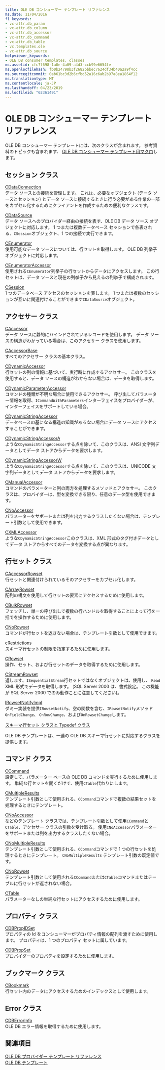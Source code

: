 ```yaml
---
title: OLE DB コンシューマー テンプレート リファレンス
ms.date: 11/04/2016
f1_keywords:
- vc-attr.db_param
- vc-attr.db_column
- vc-attr.db_accessor
- vc-attr.db_command
- vc-attr.db_table
- vc.templates.ole
- vc-attr.db_source
helpviewer_keywords:
- OLE DB consumer templates, classes
ms.assetid: cfc7f698-1a0e-4a09-a4d3-ccb99e6654fe
ms.openlocfilehash: fb0b24798b3f2682bbbec7624df34b40a2a9f4cc
ms.sourcegitcommit: 0ab61bc3d2b6cfbd52a16c6ab2b97a8ea1864f12
ms.translationtype: MT
ms.contentlocale: ja-JP
ms.lasthandoff: 04/23/2019
ms.locfileid: "62361491"
---
```

# <a name="ole-db-consumer-templates-reference"></a>OLE DB コンシューマー テンプレート リファレンス

OLE DB コンシューマー テンプレートには、次のクラスが含まれます。 参考資料のトピックも含まれます、 [OLE DB コンシューマー テンプレート用マクロ](../../data/oledb/macros-and-global-functions-for-ole-db-consumer-templates.md)します。

## <a name="session-classes"></a>セッション クラス

[CDataConnection](../../data/oledb/cdataconnection-class.md)<br/>
データ ソースとの接続を管理します。 これは、必要なオブジェクト (データ ソースとセッション) とデータ ソースに接続するときに行う必要がある作業の一部をカプセル化するためにクライアントを作成するための便利なクラスです。

[CDataSource](../../data/oledb/cdatasource-class.md)<br/>
データ ソースへのプロバイダー経由の接続を表す、OLE DB データ ソース オブジェクトに対応します。 1 つまたは複数データベース セッションで各表される、`CSession`オブジェクト、1 つの接続で実行できます。

[CEnumerator](../../data/oledb/cenumerator-class.md)<br/>
使用可能なデータ ソースについては、行セットを取得します。 OLE DB 列挙子オブジェクトに対応します。

[CEnumeratorAccessor](../../data/oledb/cenumeratoraccessor-class.md)<br/>
使用される`CEnumerator`列挙子の行セットからデータにアクセスします。 この行セットは、データ ソースと現在の列挙子から見えるの列挙子で構成されます。

[CSession](../../data/oledb/csession-class.md)<br/>
1 つのデータベース アクセスのセッションを表します。 1 つまたは複数のセッションが互いに関連付けることができます`CDataSource`オブジェクト。

## <a name="accessor-classes"></a>アクセサー クラス

[CAccessor](../../data/oledb/caccessor-class.md)<br/>
データ ソースに静的にバインドされているレコードを使用します。 データ ソースの構造がわかっている場合は、このアクセサー クラスを使用します。

[CAccessorBase](../../data/oledb/caccessorbase-class.md)<br/>
すべてのアクセサー クラスの基本クラス。

[CDynamicAccessor](../../data/oledb/cdynamicaccessor-class.md)<br/>
行セットの列の情報に基づいて、実行時に作成するアクセサー。 このクラスを使用すると、データ ソースの構造がわからない場合は、データを取得します。

[CDynamicParameterAccessor](../../data/oledb/cdynamicparameteraccessor-class.md)<br/>
コマンドの種類が不明な場合に使用できるアクセサー。 呼び出してパラメーター情報を取得、`ICommandWithParameters`インターフェイスをプロバイダーが、インターフェイスをサポートしている場合。

[CDynamicStringAccessor](../../data/oledb/cdynamicstringaccessor-class.md)<br/>
データベースの基になる構造の知識があるない場合にデータ ソースにアクセスすることができます。

[CDynamicStringAccessorA](../../data/oledb/cdynamicstringaccessora-class.md)<br/>
ような`CDynamicStringAccessor`する点を除いて、このクラスは、ANSI 文字列データとしてデータ ストアからデータを要求します。

[CDynamicStringAccessorW](../../data/oledb/cdynamicstringaccessorw-class.md)<br/>
ような`CDynamicStringAccessor`する点を除いて、このクラスは、UNICODE 文字列データとしてデータ ストアからデータを要求します。

[CManualAccessor](../../data/oledb/cmanualaccessor-class.md)<br/>
コマンドのパラメーターと列の両方を処理するメソッドとアクセサー。 このクラスは、プロバイダーは、型を変換できる限り、任意のデータ型を使用できます。

[CNoAccessor](../../data/oledb/cnoaccessor-class.md)<br/>
パラメーターをサポートまたは列を出力するクラスしたくない場合は、テンプレート引数として使用できます。

[CXMLAccessor](../../data/oledb/cxmlaccessor-class.md)<br/>
ような`CDynamicStringAccessor`このクラスは、XML 形式のタグ付きデータとしてデータ ストアからすべてのデータを変換する点が異なります。

## <a name="rowset-classes"></a>行セット クラス

[CAccessorRowset](../../data/oledb/caccessorrowset-class.md)<br/>
行セットと関連付けられているそのアクセサーをカプセル化します。

[CArrayRowset](../../data/oledb/carrayrowset-class.md)<br/>
配列の構文を使用して行セットの要素にアクセスするために使用します。

[CBulkRowset](../../data/oledb/cbulkrowset-class.md)<br/>
フェッチし、単一の呼び出しで複数の行ハンドルを取得することによって行を一括でを操作するために使用します。

[CNoRowset](../../data/oledb/cnorowset-class.md)<br/>
コマンドが行セットを返さない場合は、テンプレート引数として使用できます。

[cRestrictions](../../data/oledb/crestrictions-class.md)<br/>
スキーマ行セットの制限を指定するために使用します。

[CRowset](../../data/oledb/crowset-class.md)<br/>
操作、セット、および行セットのデータを取得するために使用します。

[CStreamRowset](../../data/oledb/cstreamrowset-class.md)<br/>
返します、`ISequentialStream`行セットではなくオブジェクトは、使用し、 `Read` XML 形式でデータを取得します。 (SQL Server 2000 は、書式設定。 この機能が SQL Server 2000 でのみ動作ことに注意してください)。

[IRowsetNotifyImpl](../../data/oledb/irowsetnotifyimpl-class.md)<br/>
ダミー実装を提供`IRowsetNotify`、空の関数を含む、`IRowsetNotify`メソッド`OnFieldChange`、 `OnRowChange`、および`OnRowsetChange`します。

[スキーマ行セット クラスと Typedef クラス](../../data/oledb/schema-rowset-classes-and-typedef-classes.md)

OLE DB テンプレートは、一連の OLE DB スキーマ行セットに対応するクラスを提供します。

## <a name="command-classes"></a>コマンド クラス

[CCommand](../../data/oledb/ccommand-class.md)<br/>
設定して、パラメーター ベースの OLE DB コマンドを実行するために使用します。 単純な行セットを開くだけで、使用`CTable`代わりにします。

[CMultipleResults](../../data/oledb/cmultipleresults-class.md)<br/>
テンプレート引数として使用される、`CCommand`コマンドで複数の結果セットを処理するときにテンプレート。

[CNoAccessor](../../data/oledb/cnoaccessor-class.md)<br/>
などのテンプレート クラスでは、テンプレート引数として使用`CCommand`と`CTable`、アクセサー クラスの引数を受け取る。 使用`CNoAccessor`パラメーターをサポートまたは列を出力するクラスしたくない場合。

[CNoMultipleResults](../../data/oledb/cnomultipleresults-class.md)<br/>
テンプレート引数として使用される、`CCommand`コマンドで 1 つの行セットを処理するときにテンプレート。 `CNoMultipleResults` テンプレート引数の既定値です。

[CNoRowset](../../data/oledb/cnorowset-class.md)<br/>
テンプレート引数として使用される`CCommand`または`CTable`コマンドまたはテーブルに行セットが返されない場合。

[CTable](../../data/oledb/ctable-class.md)<br/>
パラメーターなしの単純な行セットにアクセスするために使用します。

## <a name="property-classes"></a>プロパティ クラス

[CDBPropIDSet](../../data/oledb/cdbpropidset-class.md)<br/>
プロパティの Id をコンシューマーがプロパティ情報の配列を渡すために使用します。 プロパティは、1 つのプロパティ セットに属しています。

[CDBPropSet](../../data/oledb/cdbpropset-class.md)<br/>
プロバイダーのプロパティを設定するために使用します。

## <a name="bookmark-class"></a>ブックマーク クラス

[CBookmark](../../data/oledb/cbookmark-class.md)<br/>
行セット内のデータにアクセスするためのインデックスとして使用します。

## <a name="error-class"></a>Error クラス

[CDBErrorInfo](../../data/oledb/cdberrorinfo-class.md)<br/>
OLE DB エラー情報を取得するために使用します。

## <a name="see-also"></a>関連項目

[OLE DB プロバイダー テンプレート リファレンス](../../data/oledb/ole-db-provider-templates-reference.md)<br/>
[OLE DB テンプレート](../../data/oledb/ole-db-templates.md)